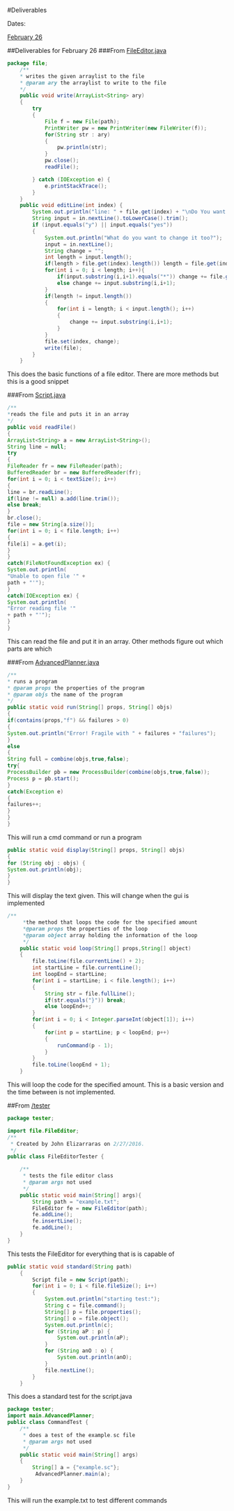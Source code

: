 #Deliverables


Dates:

[February 26](#deliverables-for-february-26)

##Deliverables for February 26
###From [FileEditor.java](https://github.com/iblacksand/advanced-planner/blob/master/file/FileEditor.java)

```java
package file;
	/**
	* writes the given arraylist to the file
	* @param ary the arraylist to write to the file
	*/
	public void write(ArrayList<String> ary)
	{
		try
		{
			File f = new File(path);
			PrintWriter pw = new PrintWriter(new FileWriter(f));
			for(String str : ary)
			{
				pw.println(str);
			}
			pw.close();
			readFile();

		} catch (IOException e) {
			e.printStackTrace();
		}
	}
	public void editLine(int index) {
		System.out.println("line: " + file.get(index) + "\nDo You want to edit this line?");
		String input = in.nextLine().toLowerCase().trim();
		if (input.equals("y") || input.equals("yes"))
		{
			System.out.println("What do you want to change it too?");
			input = in.nextLine();
			String change = "";
			int length = input.length();
			if(length > file.get(index).length()) length = file.get(index).length();
			for(int i = 0; i < length; i++){
				if(input.substring(i,i+1).equals("*")) change += file.get(index).substring(i,i+1);
				else change += input.substring(i,i+1);
			}
			if(length != input.length())
			{
				for(int i = length; i < input.length(); i++)
				{
					change += input.substring(i,i+1);
				}
			}
			file.set(index, change);
			write(file);
		}
	}
```

This does the basic functions of a file editor. There are more methods but this is a good snippet

###From [Script.java](https://github.com/iblacksand/advanced-planner/blob/master/file/Script.java)

```java
/**
*reads the file and puts it in an array
*/
public void readFile()
{
ArrayList<String> a = new ArrayList<String>();
String line = null;
try
{
FileReader fr = new FileReader(path);
BufferedReader br = new BufferedReader(fr);
for(int i = 0; i < textSize(); i++)
{
line = br.readLine();
if(line != null) a.add(line.trim());
else break;
}
br.close();
file = new String[a.size()];
for(int i = 0; i < file.length; i++)
{
file[i] = a.get(i);
}
}
catch(FileNotFoundException ex) {
System.out.println(
"Unable to open file '" +
path + "'");
}
catch(IOException ex) {
System.out.println(
"Error reading file '"
+ path + "'");
}
}
```

This can read the file and put it in an array. Other methods figure out which parts are which

###From [AdvancedPlanner.java](https://github.com/iblacksand/advanced-planner/blob/master/main/AdvancedPlanner.java)

```java
/**
* runs a program
* @param props the properties of the program
* @param objs the name of the program
*/
public static void run(String[] props, String[] objs)
{
if(contains(props,"f") && failures > 0)
{
System.out.println("Error! Fragile with " + failures + "failures");
}
else
{
String full = combine(objs,true,false);
try{
ProcessBuilder pb = new ProcessBuilder(combine(objs,true,false));
Process p = pb.start();
}
catch(Exception e)
{
failures++;
}
}
}
```

This will run a cmd command or run a program

```java
public static void display(String[] props, String[] objs)
{
for (String obj : objs) {
System.out.println(obj);
}
}
```

This will display the text given. This will change when the gui is implemented

```java
/**
     *the method that loops the code for the specified amount
     *@param props the properties of the loop
     *@param object array holding the information of the loop
     */
    public static void loop(String[] props,String[] object)
    {
        file.toLine(file.currentLine() + 2);
        int startLine = file.currentLine();
        int loopEnd = startLine;
        for(int i = startLine; i < file.length(); i++)
        {
            String str = file.fullLine();
            if(str.equals("}")) break;
            else loopEnd++;
        }
        for(int i = 0; i < Integer.parseInt(object[1]); i++)
        {
            for(int p = startLine; p < loopEnd; p++)
            {
                runCommand(p - 1);
            }
        }
        file.toLine(loopEnd + 1);
    }
```

This will loop the code for the specified amount. This is a basic version and the time between is not implemented.

##From [/tester](https://github.com/iblacksand/advanced-planner/tree/master/tester)

```java
package tester;

import file.FileEditor;
/**
 * Created by John Elizarraras on 2/27/2016.
 */
public class FileEditorTester {

    /**
     * tests the file editor class
     * @param args not used
     */
    public static void main(String[] args){
        String path = "example.txt";
        FileEditor fe = new FileEditor(path);
        fe.addLine();
        fe.insertLine();
        fe.addLine();
    }
}
```
This tests the FileEditor for everything that is is capable of

```java
public static void standard(String path)
    {
        Script file = new Script(path);
        for(int i = 0; i < file.fileSize(); i++)
        {
            System.out.println("starting test:");
            String c = file.command();
            String[] p = file.properties();
            String[] o = file.object();
            System.out.println(c);
            for (String aP : p) {
                System.out.println(aP);
            }
            for (String anO : o) {
                System.out.println(anO);
            }
            file.nextLine();
        }
    }
```

This does a standard test for the script.java

```java
package tester;
import main.AdvancedPlanner;
public class CommandTest {
    /**
     * does a test of the example.sc file
	 * @param args not used
     */
	public static void main(String[] args)
	{
		String[] a = {"example.sc"};
		 AdvancedPlanner.main(a);
	}
}
```

This will run the example.txt to test different commands
